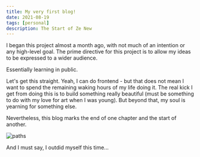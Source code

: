 ```yaml
---
title: My very first blog!
date: 2021-08-19
tags: [personal]
description: The Start of Ze New
---
```


I began this project almost a month ago, with not much of an intention or any high-level goal.
The prime directive for this project is to allow my ideas to be expressed to a wider audience.

Essentially learning in public.

Let's get this straight. Yeah, I can do frontend - but that does not mean
I want to spend the remaining waking hours of my life doing it. The real kick I get from doing this is to build 
something really beautiful (must be something to do with my love for art when I was young). But beyond that, my 
soul is yearning for something else.

Nevertheless, this blog marks the end of one chapter and the start of another.

![paths](/media/two-roads.jpg)

And I must say, I outdid myself this time...
